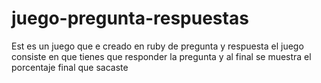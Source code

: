 # juego-pregunta-respuestas
Est es un juego que e creado en ruby de pregunta y respuesta  el juego consiste en que tienes que responder la pregunta y al final se muestra el porcentaje final que sacaste
